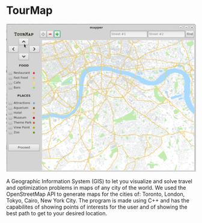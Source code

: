# TourMap

![Screenshot of program](/GUI.png)

A Geographic Information System (GIS) to let you visualize and solve travel and optimization problems in maps of any city of the world. We used the OpenStreetMap API to generate maps for the cities of: Toronto, London, Tokyo, Cairo, New York City. The program is made using C++ and has the capabilites of showing points of interests for the user and of showing the best path to get to your desired location.  
